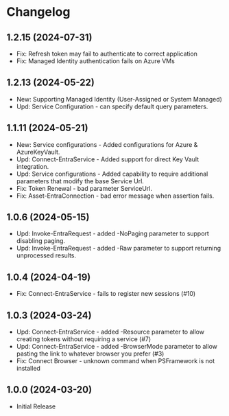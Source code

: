 ﻿# Changelog

## 1.2.15 (2024-07-31)

+ Fix: Refresh token may fail to authenticate to correct application
+ Fix: Managed Identity authentication fails on Azure VMs

## 1.2.13 (2024-05-22)

+ New: Supporting Managed Identity (User-Assigned or System Managed)
+ Upd: Service Configuration - can specify default query parameters.

## 1.1.11 (2024-05-21)

+ New: Service configurations - Added configurations for Azure & AzureKeyVault.
+ Upd: Connect-EntraService - Added support for direct Key Vault integration.
+ Upd: Service configurations - Added capability to require additional parameters that modify the base Service Url.
+ Fix: Token Renewal - bad parameter ServiceUrl.
+ Fix: Asset-EntraConnection - bad error message when assertion fails.

## 1.0.6 (2024-05-15)

+ Upd: Invoke-EntraRequest - added -NoPaging parameter to support disabling paging.
+ Upd: Invoke-EntraRequest - added -Raw parameter to support returning unprocessed results.

## 1.0.4 (2024-04-19)

+ Fix: Connect-EntraService - fails to register new sessions (#10)

## 1.0.3 (2024-03-24)

+ Upd: Connect-EntraService - added -Resource parameter to allow creating tokens without requiring a service (#7)
+ Upd: Connect-EntraService - added -BrowserMode parameter to allow pasting the link to whatever browser you prefer (#3)
+ Fix: Connect Browser - unknown command when PSFramework is not installed

## 1.0.0 (2024-03-20)

+ Initial Release
